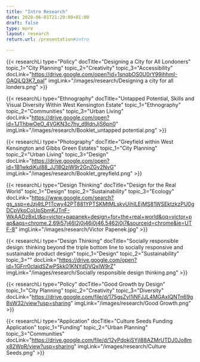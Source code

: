 ```yaml
---
title: "Intro Research"
date: 2020-06-01T21:29:09+01:00
draft: false
type: more 
layout: research
return.url: /presentation#intro

---
```


{{< researchLi 
type="Policy" 
docTitle="Designing a City for All Londoners"
topic_1="City Planning"
topic_2="Creativity"
topic_3="Accessibility" 
docLink="https://drive.google.com/open?id=1snqbOS0U0rY99ihhmI-GAQjLQ3K7_paI"
imgLink="/images/research/Designing a city for all londers.png" >}}

{{< researchLi 
type="Ethnography" 
docTitle="Untapped Potential, Skills and Visual Diversity Within West Kensington Estate"
topic_1="Ethnography"
topic_2="Communities"
topic_3="Urban Living" 
docLink="https://drive.google.com/open?id=1JThbwOeO_4VGKN3c7hy_d9ldnJjS6pn0"
imgLink="/images/research/Booklet_untapped potential.png" >}}

{{< researchLi 
type="Photography" 
docTitle="Greyfield within West Kensington and Gibbs Green Estates"
topic_1="City Planning"
topic_2="Urban Living"
topic_3="Design" 
docLink="https://drive.google.com/open?id=1B1wkdiKul88_JJ18QziW9r2GnZGy2NvG"
imgLink="/images/research/Booklet_greyfield.png" >}}

{{< researchLi 
type="Design Thinking" 
docTitle="Design for the Real World"
topic_1="Design"
topic_2="Sustainability"
topic_3="Ecology" 
docLink="https://www.google.com/search?gs_ssp=eJzj4tLP1Tcwy42PT881YPTSKMtMLskvUihILEjMS81WSEktzkzPU0gDCpVkpCoUpSbmKJTnF-WkAADzBxLt&q=victor+papanek+design+for+the+real+world&oq=victor+pap&aqs=chrome.2.69i57j46l2j0j46j0j46.5462j0j7&sourceid=chrome&ie=UTF-8"
imgLink="/images/research/Victor Papenek.jpg" >}}

{{< researchLi 
type="Design Thinking" 
docTitle="Socially responsible design: thinking beyond the triple bottom line to socially responsive and sustainable product design"
topic_1="Design"
topic_2="Sustainability"
topic_3="" 
docLink="https://drive.google.com/open?id=1GFrr0claidSZwPSkk01KNYdDVQxIW9rZ"
imgLink="/images/research/Socially responsible design thinking.png" >}}

{{< researchLi 
type="Policy" 
docTitle="Good Growth by Design"
topic_1="City Planning"
topic_2="Creativity"
topic_3="Diversity" 
docLink="https://drive.google.com/file/d/175gsZvI1iNFJJL4MGAxIQNTn69gBsW32/view?usp=sharing"
imgLink="/images/research/Good Growth.png" >}}

{{< researchLi 
type="Application" 
docTitle="Culture Seeds Funding Application"
topic_1="Funding"
topic_2="Urban Planning"
topic_3="Communities" 
docLink="https://drive.google.com/file/d/12yPdokjSYjI88AZMrUTDJ0Jo8mx82WpR/view?usp=sharing"
imgLink="/images/research/Culture Seeds.png" >}}